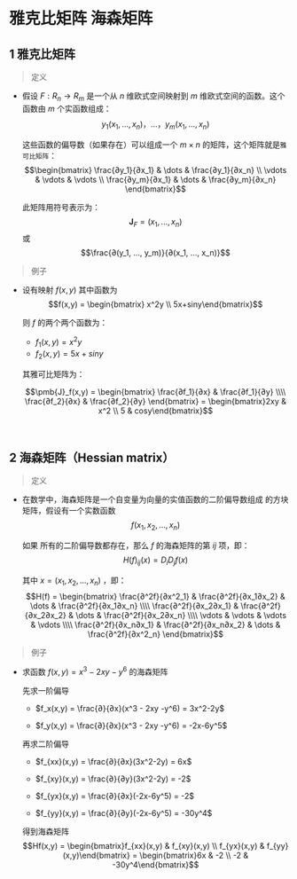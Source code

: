 &emsp;
# 雅克比矩阵 海森矩阵
## 1 雅克比矩阵 
>定义
- 假设 $F: R_n \rightarrow R_m$ 是一个从 $n$ 维欧式空间映射到 $m$ 维欧式空间的函数。这个函数由 $m$ 个实函数组成：
    $$y_1(x_1, ..., x_n)，...，y_m(x_1, ..., x_n)$$

    这些函数的偏导数（如果存在）可以组成一个 $m \times n$ 的矩阵，这个矩阵就是`雅可比矩阵`：
    $$\begin{bmatrix} 
    \frac{∂y_1}{∂x_1} & \dots & \frac{∂y_1}{∂x_n} \\
    \vdots & \vdots & \vdots \\
    \frac{∂y_m}{∂x_1} & \dots & \frac{∂y_m}{∂x_n}
    \end{bmatrix}$$

    此矩阵用符号表示为：
    $$\pmb{J}_F = (x_1, ..., x_n)$$ 
    或 $$\frac{∂(y_1, ..., y_m)}{∂(x_1, ..., x_n)}$$

>例子
- 设有映射 $f(x,y)$ 其中函数为
    $$f(x,y) = \begin{bmatrix} x^2y \\ 5x+siny\end{bmatrix}$$

    则 $f$ 的两个两个函数为：

    - $f_1(x,y) = x^2y$
    - $f_2(x,y) = 5x + siny$

    其雅可比矩阵为：

    $$\pmb{J}_f(x,y) = \begin{bmatrix}
    \frac{∂f_1}{∂x} & \frac{∂f_1}{∂y} \\\\ \frac{∂f_2}{∂x} & \frac{∂f_2}{∂y} \end{bmatrix} = 
    \begin{bmatrix}2xy & x^2 \\ 5 & cosy\end{bmatrix}$$

&emsp;
## 2 海森矩阵（Hessian matrix）
>定义
- 在数学中，海森矩阵是一个自变量为向量的实值函数的二阶偏导数组成 的方块矩阵，假设有一个实数函数
    $$f(x_1, x_2, ..., x_n)$$

    如果  所有的二阶偏导数都存在，那么 $f$ 的海森矩阵的第 $ij$ 项，即：
    $$H(f)_{ij}(x) = D_iD_jf(x)$$

    其中 $x = (x_1, x_2, ..., x_n)$ ，即：
    $$H(f) = \begin{bmatrix}
    \frac{∂^2f}{∂x^2_1} & \frac{∂^2f}{∂x_1∂x_2} & \dots & \frac{∂^2f}{∂x_1∂x_n} \\\\
    \frac{∂^2f}{∂x_2∂x_1} & \frac{∂^2f}{∂x_2∂x_2} & \dots & \frac{∂^2f}{∂x_2∂x_n} \\\\
    \vdots & \vdots & \vdots & \vdots \\\\
    \frac{∂^2f}{∂x_n∂x_1} & \frac{∂^2f}{∂x_n∂x_2} & \dots & \frac{∂^2f}{∂x^2_n}
    \end{bmatrix}$$ 

>例子
- 求函数 $f(x,y) = x^3 - 2xy -y^6$ 的海森矩阵

    先求一阶偏导
    - $f_x(x,y) = \frac{∂}{∂x}(x^3 - 2xy -y^6) = 3x^2-2y$

    - $f_y(x,y) = \frac{∂}{∂x}(x^3 - 2xy -y^6) = -2x-6y^5$

    再求二阶偏导
    - $f_{xx}(x,y) = \frac{∂}{∂x}(3x^2-2y) = 6x$

    - $f_{xy}(x,y) = \frac{∂}{∂y}(3x^2-2y) = -2$
    - $f_{yx}(x,y) = \frac{∂}{∂x}(-2x-6y^5) = -2$
    - $f_{yy}(x,y) = \frac{∂}{∂y}(-2x-6y^5) = -30y^4$

    得到海森矩阵
    $$Hf(x,y) = \begin{bmatrix}f_{xx}(x,y) & f_{xy}(x,y) \\
    f_{yx}(x,y) & f_{yy}(x,y)\end{bmatrix} = 
    \begin{bmatrix}6x & -2 \\ -2 & -30y^4\end{bmatrix}$$




